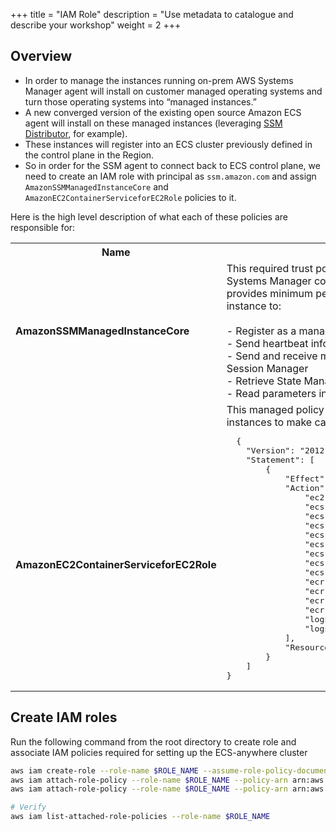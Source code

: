 +++
title = "IAM Role"
description = "Use metadata to catalogue and describe your workshop"
weight = 2
+++

## Overview

* In order to manage the instances running on-prem AWS Systems Manager agent will install on customer managed operating systems and turn those operating systems into “managed instances.”
* A new converged version of the existing open source Amazon ECS agent will install on these managed instances (leveraging [SSM Distributor](https://docs.aws.amazon.com/systems-manager/latest/userguide/distributor.html), for example).
* These instances will register into an ECS cluster previously defined in the control plane in the Region.
* So in order for the SSM agent to connect back to ECS control plane, we need to create an IAM role with principal as `ssm.amazon.com` and assign `AmazonSSMManagedInstanceCore` and `AmazonEC2ContainerServiceforEC2Role` policies to it.

Here is the high level description of what each of these policies are responsible for:

<table>
<tr>
<th>
Name
</th>
<th>
Description
</th>
</tr>

<tr>
<td><b>AmazonSSMManagedInstanceCore</b></td>
<td>This required trust policy enables an instance to use Systems Manager core service functionality. It provides minimum permissions which allow the instance to:  <br /><br /> - Register as a managed instance <br /> - Send heartbeat information <br /> - Send and receive messages for Run Command and Session Manager <br /> - Retrieve State Manager association details <br /> - Read parameters in Parameter Store</td>
</tr>

<tr>

<td>
<br/><br/><br/><b>AmazonEC2ContainerServiceforEC2Role</b>
</td>

<td>
This managed policy allows Amazon ECS container instances to make calls to AWS on your behalf.
<pre>
  {
    "Version": "2012-10-17",
    "Statement": [
        {
            "Effect": "Allow",
            "Action": [
                "ec2:DescribeTags",
                "ecs:CreateCluster",
                "ecs:DeregisterContainerInstance",
                "ecs:DiscoverPollEndpoint",
                "ecs:Poll",
                "ecs:RegisterContainerInstance",
                "ecs:StartTelemetrySession",
                "ecs:UpdateContainerInstancesState",
                "ecs:Submit*",
                "ecr:GetAuthorizationToken",
                "ecr:BatchCheckLayerAvailability",
                "ecr:GetDownloadUrlForLayer",
                "ecr:BatchGetImage",
                "logs:CreateLogStream",
                "logs:PutLogEvents"
            ],
            "Resource": "*"
        }
    ]
}
</pre>
</td>

</tr>
</table>

## Create IAM roles

Run the following command from the root directory to create role and associate IAM policies required for setting up the ECS-anywhere cluster

```bash
aws iam create-role --role-name $ROLE_NAME --assume-role-policy-document file://ssm-trust-policy.json
aws iam attach-role-policy --role-name $ROLE_NAME --policy-arn arn:aws:iam::aws:policy/AmazonSSMManagedInstanceCore
aws iam attach-role-policy --role-name $ROLE_NAME --policy-arn arn:aws:iam::aws:policy/service-role/AmazonEC2ContainerServiceforEC2Role

# Verify
aws iam list-attached-role-policies --role-name $ROLE_NAME
```
